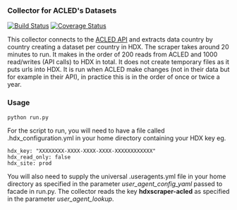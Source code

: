 ### Collector for ACLED's Datasets
[![Build Status](https://travis-ci.org/OCHA-DAP/hdxscraper-acled.svg?branch=master&ts=1)](https://travis-ci.org/OCHA-DAP/hdxscraper-acled) [![Coverage Status](https://coveralls.io/repos/github/OCHA-DAP/hdxscraper-acled/badge.svg?branch=master&ts=1)](https://coveralls.io/github/OCHA-DAP/hdxscraper-acled?branch=master)

This collector connects to the [ACLED API](https://www.acleddata.com/download/2833/) and extracts data country by country creating a dataset per country in HDX. The scraper takes around 20 minutes to run. It makes in the order of 200 reads from ACLED and 1000 read/writes (API calls) to HDX in total. It does not create temporary files as it puts urls into HDX. It is run when ACLED make changes (not in their data but for example in their API), in practice this is in the order of once or twice a year.  

### Usage

    python run.py

For the script to run, you will need to have a file called .hdx_configuration.yml in your home directory containing your HDX key eg.

    hdx_key: "XXXXXXXX-XXXX-XXXX-XXXX-XXXXXXXXXXXX"
    hdx_read_only: false
    hdx_site: prod
    
 You will also need to supply the universal .useragents.yml file in your home directory as specified in the parameter *user_agent_config_yaml* passed to facade in run.py. The collector reads the key **hdxscraper-acled** as specified in the parameter *user_agent_lookup*.
